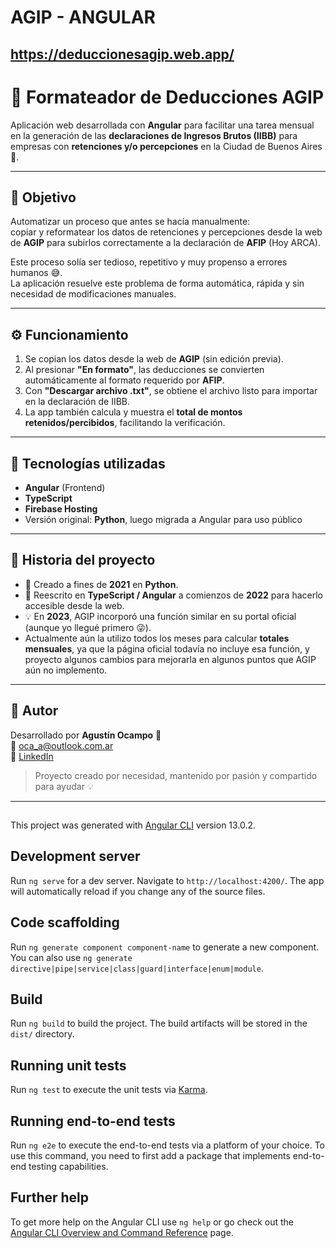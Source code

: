 # AGIP - ANGULAR
## https://deduccionesagip.web.app/

# 💼 Formateador de Deducciones AGIP  

Aplicación web desarrollada con **Angular** para facilitar una tarea mensual en la generación de las **declaraciones de Ingresos Brutos (IIBB)** para empresas con **retenciones y/o percepciones** en la Ciudad de Buenos Aires 🧾.  

---

## 🚀 Objetivo  

Automatizar un proceso que antes se hacía manualmente:  
copiar y reformatear los datos de retenciones y percepciones desde la web de **AGIP** para subirlos correctamente a la declaración de **AFIP** (Hoy ARCA).  

Este proceso solía ser tedioso, repetitivo y muy propenso a errores humanos 😅.  
La aplicación resuelve este problema de forma automática, rápida y sin necesidad de modificaciones manuales.  

---

## ⚙️ Funcionamiento  

1. Se copian los datos desde la web de **AGIP** (sin edición previa).  
2. Al presionar **"En formato"**, las deducciones se convierten automáticamente al formato requerido por **AFIP**.  
3. Con **"Descargar archivo .txt"**, se obtiene el archivo listo para importar en la declaración de IIBB.  
4. La app también calcula y muestra el **total de montos retenidos/percibidos**, facilitando la verificación.  

---

## 🧠 Tecnologías utilizadas  

- **Angular** (Frontend)  
- **TypeScript**  
- **Firebase Hosting**  
- Versión original: **Python**, luego migrada a Angular para uso público  

---

## 📅 Historia del proyecto  

- 🧩 Creado a fines de **2021** en **Python**.  
- 🔄 Reescrito en **TypeScript / Angular** a comienzos de **2022** para hacerlo accesible desde la web.  
- 💡 En **2023**, AGIP incorporó una función similar en su portal oficial (aunque yo llegué primero 😜).  
- Actualmente aún la utilizo todos los meses para calcular **totales mensuales**, ya que la página oficial todavía no incluye esa función, y proyecto algunos cambios para mejorarla en algunos puntos que AGIP aún no implemento.  

---

## 💬 Autor  

Desarrollado por **Agustín Ocampo** 🐼  
📧 [oca_a@outlook.com.ar](mailto:oca_a@outlook.com.ar)  
🔗 [LinkedIn](https://www.linkedin.com/in/agustin-ocampo-5684b8182/)  

> Proyecto creado por necesidad, mantenido por pasión y compartido para ayudar 💡  

---




##

This project was generated with [Angular CLI](https://github.com/angular/angular-cli) version 13.0.2.

## Development server

Run `ng serve` for a dev server. Navigate to `http://localhost:4200/`. The app will automatically reload if you change any of the source files.

## Code scaffolding

Run `ng generate component component-name` to generate a new component. You can also use `ng generate directive|pipe|service|class|guard|interface|enum|module`.

## Build

Run `ng build` to build the project. The build artifacts will be stored in the `dist/` directory.

## Running unit tests

Run `ng test` to execute the unit tests via [Karma](https://karma-runner.github.io).

## Running end-to-end tests

Run `ng e2e` to execute the end-to-end tests via a platform of your choice. To use this command, you need to first add a package that implements end-to-end testing capabilities.

## Further help

To get more help on the Angular CLI use `ng help` or go check out the [Angular CLI Overview and Command Reference](https://angular.io/cli) page.
